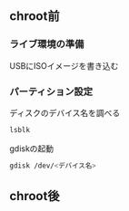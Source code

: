 ## chroot前
### ライブ環境の準備
USBにISOイメージを書き込む
### パーティション設定
ディスクのデバイス名を調べる
```zsh
lsblk
```

gdiskの起動
```zsh
gdisk /dev/<デバイス名>
```


## chroot後